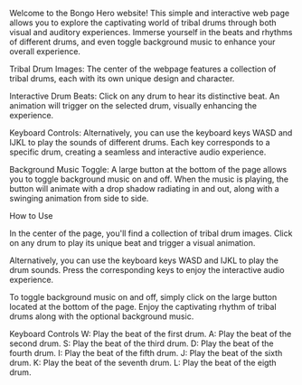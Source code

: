 Welcome to the Bongo Hero website! This simple and interactive web page allows you to explore the captivating world of tribal drums through both visual and auditory experiences. 
Immerse yourself in the beats and rhythms of different drums, and even toggle background music to enhance your overall experience. 

Tribal Drum Images: The center of the webpage features a collection of tribal drums, each with its own unique design and character.

Interactive Drum Beats: Click on any drum to hear its distinctive beat. 
An animation will trigger on the selected drum, visually enhancing the experience.

Keyboard Controls: Alternatively, you can use the keyboard keys WASD and IJKL to play the sounds of different drums. 
Each key corresponds to a specific drum, creating a seamless and interactive audio experience.

Background Music Toggle: A large button at the bottom of the page allows you to toggle background music on and off. 
When the music is playing, the button will animate with a drop shadow radiating in and out, along with a swinging animation from side to side.

How to Use

In the center of the page, you'll find a collection of tribal drum images. 
Click on any drum to play its unique beat and trigger a visual animation.

Alternatively, you can use the keyboard keys WASD and IJKL to play the drum sounds. 
Press the corresponding keys to enjoy the interactive audio experience.

To toggle background music on and off, simply click on the large button located at the bottom of the page. 
Enjoy the captivating rhythm of tribal drums along with the optional background music.

Keyboard Controls
W: Play the beat of the first drum.
A: Play the beat of the second drum.
S: Play the beat of the third drum.
D: Play the beat of the fourth drum.
I: Play the beat of the fifth drum.
J: Play the beat of the sixth drum.
K: Play the beat of the seventh drum.
L: Play the beat of the eigth drum.
